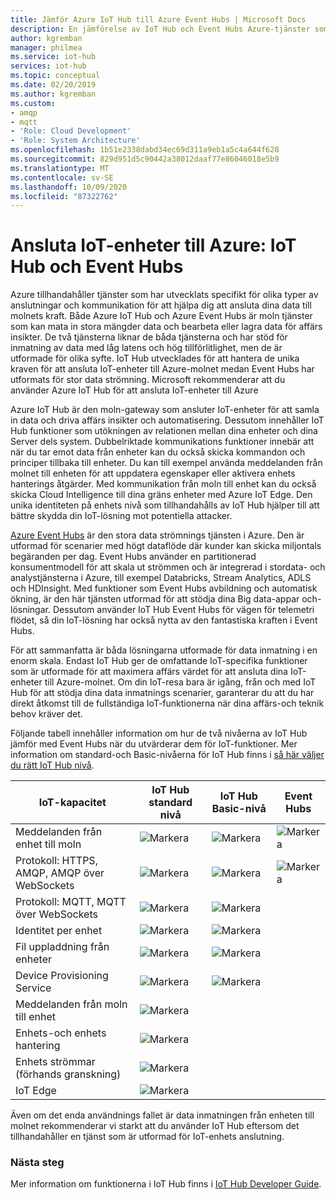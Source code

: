 ```yaml
---
title: Jämför Azure IoT Hub till Azure Event Hubs | Microsoft Docs
description: En jämförelse av IoT Hub och Event Hubs Azure-tjänster som markerar funktions skillnader och användnings fall. Jämförelsen omfattar protokoll, enhets hantering, övervakning och fil överföringar som stöds.
author: kgremban
manager: philmea
ms.service: iot-hub
services: iot-hub
ms.topic: conceptual
ms.date: 02/20/2019
ms.author: kgremban
ms.custom:
- amqp
- mqtt
- 'Role: Cloud Development'
- 'Role: System Architecture'
ms.openlocfilehash: 1b51e2338dabd34ec69d311a9eb1a5c4a644f628
ms.sourcegitcommit: 829d951d5c90442a38012daaf77e86046018e5b9
ms.translationtype: MT
ms.contentlocale: sv-SE
ms.lasthandoff: 10/09/2020
ms.locfileid: "87322762"
---
```

# <a name="connecting-iot-devices-to-azure-iot-hub-and-event-hubs"></a>Ansluta IoT-enheter till Azure: IoT Hub och Event Hubs

Azure tillhandahåller tjänster som har utvecklats specifikt för olika typer av anslutningar och kommunikation för att hjälpa dig att ansluta dina data till molnets kraft. Både Azure IoT Hub och Azure Event Hubs är moln tjänster som kan mata in stora mängder data och bearbeta eller lagra data för affärs insikter. De två tjänsterna liknar de båda tjänsterna och har stöd för inmatning av data med låg latens och hög tillförlitlighet, men de är utformade för olika syfte. IoT Hub utvecklades för att hantera de unika kraven för att ansluta IoT-enheter till Azure-molnet medan Event Hubs har utformats för stor data strömning. Microsoft rekommenderar att du använder Azure IoT Hub för att ansluta IoT-enheter till Azure

Azure IoT Hub är den moln-gateway som ansluter IoT-enheter för att samla in data och driva affärs insikter och automatisering. Dessutom innehåller IoT Hub funktioner som utökningen av relationen mellan dina enheter och dina Server dels system. Dubbelriktade kommunikations funktioner innebär att när du tar emot data från enheter kan du också skicka kommandon och principer tillbaka till enheter. Du kan till exempel använda meddelanden från molnet till enheten för att uppdatera egenskaper eller aktivera enhets hanterings åtgärder. Med kommunikation från moln till enhet kan du också skicka Cloud Intelligence till dina gräns enheter med Azure IoT Edge. Den unika identiteten på enhets nivå som tillhandahålls av IoT Hub hjälper till att bättre skydda din IoT-lösning mot potentiella attacker. 

[Azure Event Hubs](../event-hubs/event-hubs-what-is-event-hubs.md) är den stora data strömnings tjänsten i Azure. Den är utformad för scenarier med högt dataflöde där kunder kan skicka miljontals begäranden per dag. Event Hubs använder en partitionerad konsumentmodell för att skala ut strömmen och är integrerad i stordata- och analystjänsterna i Azure, till exempel Databricks, Stream Analytics, ADLS och HDInsight. Med funktioner som Event Hubs avbildning och automatisk ökning, är den här tjänsten utformad för att stödja dina Big data-appar och-lösningar. Dessutom använder IoT Hub Event Hubs för vägen för telemetri flödet, så din IoT-lösning har också nytta av den fantastiska kraften i Event Hubs.

För att sammanfatta är båda lösningarna utformade för data inmatning i en enorm skala. Endast IoT Hub ger de omfattande IoT-specifika funktioner som är utformade för att maximera affärs värdet för att ansluta dina IoT-enheter till Azure-molnet.  Om din IoT-resa bara är igång, från och med IoT Hub för att stödja dina data inmatnings scenarier, garanterar du att du har direkt åtkomst till de fullständiga IoT-funktionerna när dina affärs-och teknik behov kräver det.

Följande tabell innehåller information om hur de två nivåerna av IoT Hub jämför med Event Hubs när du utvärderar dem för IoT-funktioner. Mer information om standard-och Basic-nivåerna för IoT Hub finns i [så här väljer du rätt IoT Hub nivå](iot-hub-scaling.md).

| IoT-kapacitet | IoT Hub standard nivå | IoT Hub Basic-nivå | Event Hubs |
| --- | --- | --- | --- |
| Meddelanden från enhet till moln | ![Markera][checkmark] | ![Markera][checkmark] | ![Markera][checkmark] |
| Protokoll: HTTPS, AMQP, AMQP över WebSockets | ![Markera][checkmark] | ![Markera][checkmark] | ![Markera][checkmark] |
| Protokoll: MQTT, MQTT över WebSockets | ![Markera][checkmark] | ![Markera][checkmark] |  |
| Identitet per enhet | ![Markera][checkmark] | ![Markera][checkmark] |  |
| Fil uppladdning från enheter | ![Markera][checkmark] | ![Markera][checkmark] |  |
| Device Provisioning Service | ![Markera][checkmark] | ![Markera][checkmark] |  |
| Meddelanden från moln till enhet | ![Markera][checkmark] |  |  |
| Enhets-och enhets hantering | ![Markera][checkmark] |  |  |
| Enhets strömmar (förhands granskning) | ![Markera][checkmark] |  |  |
| IoT Edge | ![Markera][checkmark] |  |  |

Även om det enda användnings fallet är data inmatningen från enheten till molnet rekommenderar vi starkt att du använder IoT Hub eftersom det tillhandahåller en tjänst som är utformad för IoT-enhets anslutning. 

### <a name="next-steps"></a>Nästa steg

Mer information om funktionerna i IoT Hub finns i [IoT Hub Developer Guide](iot-hub-devguide.md).

<!-- This one reference link is used over and over. --robinsh -->
[checkmark]: ./media/iot-hub-compare-event-hubs/ic195031.png
